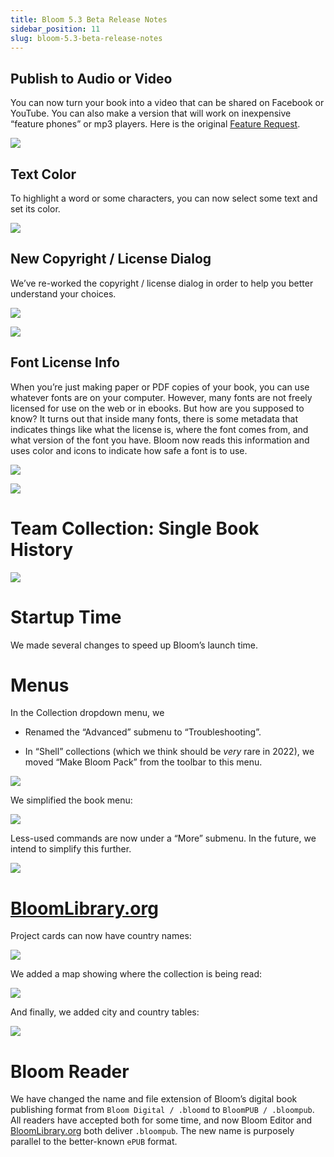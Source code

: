 ```yaml
---
title: Bloom 5.3 Beta Release Notes
sidebar_position: 11
slug: bloom-5.3-beta-release-notes
---
```




## Publish to Audio or Video

You can now turn your book into a video that can be shared on Facebook or YouTube. You can also make a version that will work on inexpensive “feature phones” or mp3 players. Here is the original [Feature Request](https://community.software.sil.org/t/produce-a-video-of-the-story-being-read-postable-on-youtube-facebook-etc/2267).

![](/notion_imgs/828771189.png)

## Text Color

To highlight a word or some characters, you can now select some text and set its color.

![](/notion_imgs/40690727.png)

## New Copyright / License Dialog

We’ve re-worked the copyright / license dialog in order to help you better understand your choices.

![](/notion_imgs/1609889616.png)

![](/notion_imgs/650834425.png)

## Font License Info

When you’re just making paper or PDF copies of your book, you can use whatever fonts are on your computer. However, many fonts are not freely licensed for use on the web or in ebooks. But how are you supposed to know? It turns out that inside many fonts, there is some metadata that indicates things like what the license is, where the font comes from, and what version of the font you have. Bloom now reads this information and uses color and icons to indicate how safe a font is to use.

![](/notion_imgs/890405378.png)

![](/notion_imgs/508774689.png)

# Team Collection: Single Book History

![](/notion_imgs/237292769.png)

# Startup Time

We made several changes to speed up Bloom’s launch time.

# Menus

In the Collection dropdown menu, we 

- Renamed the “Advanced” submenu to “Troubleshooting”.

- In “Shell” collections (which we think should be _very_ rare in 2022), we moved “Make Bloom Pack” from the toolbar to this menu.

![](/notion_imgs/546095792.png)

We simplified the book menu:

![](/notion_imgs/12120676.png)

Less-used commands are now under a “More” submenu. In the future, we intend to simplify this further.

![](/notion_imgs/1248715891.png)

# [BloomLibrary.org](http://BloomLibrary.org)

Project cards can now have country names:

![](/notion_imgs/500617665.png)

We added a map showing where the collection is being read:

![](/notion_imgs/425378885.png)

And finally, we added city and country tables:

![](/notion_imgs/1842141498.png)

# Bloom Reader

We have changed the name and file extension of Bloom’s digital book publishing format from `Bloom Digital / .bloomd` to `BloomPUB / .bloompub`. All readers have accepted both for some time, and now Bloom Editor and [BloomLibrary.org](http://BloomLibrary.org) both deliver `.bloompub`. The new name is purposely parallel to the better-known `ePUB` format.
